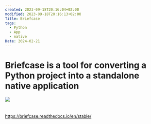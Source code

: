 ```yaml
---
created: 2023-09-18T20:16:04+02:00
modified: 2023-09-18T20:16:13+02:00
Title: Briefcase
tags:
  - Python
  - App
  - native
Date: 2024-02-21
---
```


# Briefcase is a tool for converting a Python project into a standalone native application

![](Pasted%20image%2020240221110730.png)
# 

https://briefcase.readthedocs.io/en/stable/
